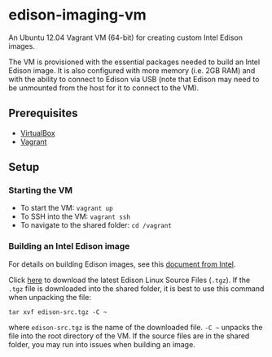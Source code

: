 # edison-imaging-vm

An Ubuntu 12.04 Vagrant VM (64-bit) for creating custom Intel Edison images.

The VM is provisioned with the essential packages needed to build an Intel Edison image. It is also configured with more memory (i.e. 2GB RAM) and with the ability to connect to Edison via USB (note that Edison may need to be unmounted from the host for it to connect to the VM).

## Prerequisites

* [VirtualBox](https://www.virtualbox.org/)
* [Vagrant](http://www.vagrantup.com/)

## Setup

### Starting the VM

* To start the VM: `vagrant up`
* To SSH into the VM: `vagrant ssh`
* To navigate to the shared folder: `cd /vagrant`

### Building an Intel Edison image

For details on building Edison images, see this [document from Intel](https://communities.intel.com/docs/DOC-23159).

Click [here](https://communities.intel.com/docs/DOC-23242?_ga=1.216020368.701615573.1414539807) to download the latest Edison Linux Source Files (`.tgz`). If the `.tgz` file is downloaded into the shared folder, it is best to use this command when unpacking the file:

    tar xvf edison-src.tgz -C ~

where `edison-src.tgz` is the name of the downloaded file. `-C ~` unpacks the file into the root directory of the VM. If the source files are in the shared folder, you may run into issues when building an image.